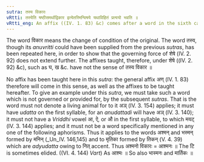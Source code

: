 ```yaml
---
sutra: तस्य विकारः
vRtti: तस्येति षष्ठीसमर्थाद्विकार इत्येतस्मिन्विषये यथाविहितं प्रत्ययो भवति ॥
vRtti_eng: An affix ((IV. 1. 83) &c) comes after a word in the sixth case in construction, in the sense of 'a modification thereof'.
---
```

The word विकार means the change of condition of the original. The word तस्य, though its _anuvritti_ could have been supplied from the previous _sutras_, has been repeated here, in order to show that the governing force of शेषे (IV. 2. 92) does not extend further. The affixes taught, therefore, under शेषे ((IV. 2. 92) &c), such as घ, ख &c. have not the sense of तस्य विकार ॥

No affix has been taught here in this _sutra_: the general affix अण् (IV. 1. 83) therefore will come in this sense, as well as the affixes to be taught hereafter. To give an example under this _sutra_, we must take such a word which is not governed or provided for, by the subsequent _sutras_. That is the word must not denote a living animal for to it अञ् (IV. 3. 154) applies; it must have _udatta_ on the first syllable, for an _anudattadi_ will have अञ् (IV. 3. 140); it must not have a _Vriddhi_ vowel आ, ऐ, or औ in the first syllable, to which मयट् (IV. 3. 144) applies; and it must not be a word specifically mentioned in any one of the following aphorisms. Thus it applies to the words अश्मन् and भस्मन् formed by मनिन् (_Un_IV. 146,145) and to मृतिका formed by तिकन् (V. 4. 39) which are _adyudatta_ owing to नित् accent. Thus अश्मनो विकारः = आश्मनः ॥ The टि is sometimes elided. ((VI. 4. 144) _Vart_) As आश्मः ॥ So also भास्मनः and मार्तिकः ॥

